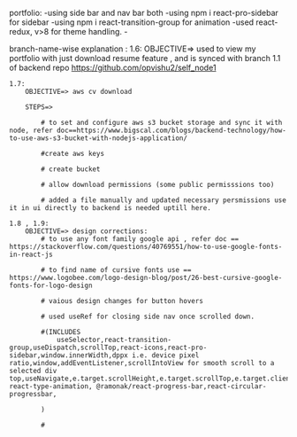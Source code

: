 portfolio:
    -using side bar and nav bar both
    -using npm i react-pro-sidebar for sidebar
    -using npm i react-transition-group for animation
    -used react-redux, v>8 for theme handling.
    -  

branch-name-wise explanation :
    1.6:
        OBJECTIVE=> used to view my portfolio with just download resume feature , and is synced with branch 1.1 of backend repo https://github.com/opvishu2/self_node1

    1.7:
        OBJECTIVE=> aws cv download

        STEPS=>

            # to set and configure aws s3 bucket storage and sync it with node, refer doc==https://www.bigscal.com/blogs/backend-technology/how-to-use-aws-s3-bucket-with-nodejs-application/

            #create aws keys

            # create bucket

            # allow download permissions (some public permisssions too)

            # added a file manually and updated necessary persmissions use it in ui directly to backend is needed uptill here.

    1.8 , 1.9:
        OBJECTIVE=> design corrections:
            # to use any font family google api , refer doc == https://stackoverflow.com/questions/40769551/how-to-use-google-fonts-in-react-js

            # to find name of cursive fonts use == https://www.logobee.com/logo-design-blog/post/26-best-cursive-google-fonts-for-logo-design

            # vaious design changes for button hovers

            # used useRef for closing side nav once scrolled down.

            #(INCLUDES 
                useSelector,react-transition-group,useDispatch,scrollTop,react-icons,react-pro-sidebar,window.innerWidth,dppx i.e. device pixel ratio,window,addEventListener,scrollIntoView for smooth scroll to a selected div top,useNavigate,e.target.scrollHeight,e.target.scrollTop,e.target.clientHeight,onScroll,onMouseLeave,onMouseLeave, react-type-animation, @ramonak/react-progress-bar,react-circular-progressbar,

            )

            # 




    

